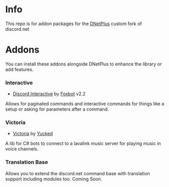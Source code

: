 # Info
This repo is for addon packages for the [DNetPlus](https://github.com/xXBuilderBXx/DNetPlus) custom fork of discord.net

# Addons
You can install these addons alongside DNetPlus to enhance the library or add features.
### Interactive
- [Discord Interactive](https://www.nuget.org/packages/DNetPlus-Interactive) by [Foxbot](https://github.com/foxbot/Discord.Addons.Interactive) v2.2

Allows for paginated commands and interactive commands for things like a setup or asking for parameters after a command.

### Victoria
- [Victoria](https://github.com/Yucked/Victoria) by [Yucked](https://github.com/Yucked)

A lib for C# bots to connect to a lavalink music server for playing music in voice channels.

### Translation Base
Allows you to extend the discord.net command base with translation support including modules too.
Coming Soon.
